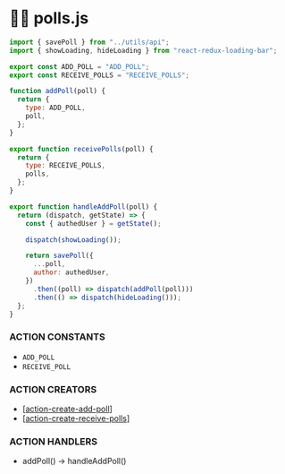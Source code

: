 # 📄🔺 polls.js

```js
import { savePoll } from "../utils/api";
import { showLoading, hideLoading } from "react-redux-loading-bar";

export const ADD_POLL = "ADD_POLL";
export const RECEIVE_POLLS = "RECEIVE_POLLS";

function addPoll(poll) {
  return {
    type: ADD_POLL,
    poll,
  };
}

export function receivePolls(poll) {
  return {
    type: RECEIVE_POLLS,
    polls,
  };
}

export function handleAddPoll(poll) {
  return (dispatch, getState) => {
    const { authedUser } = getState();

    dispatch(showLoading());

    return savePoll({
      ...poll,
      author: authedUser,
    })
      .then((poll) => dispatch(addPoll(poll)))
      .then(() => dispatch(hideLoading()));
  };
}
```

### ACTION CONSTANTS

- `ADD_POLL`
- `RECEIVE_POLL`

### ACTION CREATORS

- [[action-create-add-poll]]
- [[action-create-receive-polls]]

### ACTION HANDLERS

- addPoll() -> handleAddPoll()

[//begin]: # "Autogenerated link references for markdown compatibility"
[action-create-add-poll]: actionCreators/action-create-add-poll "🔺 addPoll()"
[action-create-receive-polls]: actionCreators/action-create-receive-polls "🔺 receivePolls()"
[//end]: # "Autogenerated link references"
